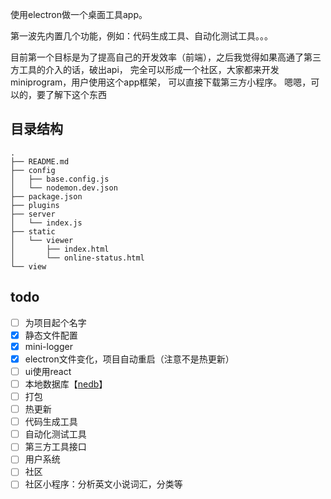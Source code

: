 使用electron做一个桌面工具app。

第一波先内置几个功能，例如：代码生成工具、自动化测试工具。。。


目前第一个目标是为了提高自己的开发效率（前端），之后我觉得如果高通了第三方工具的介入的话，破出api，
完全可以形成一个社区，大家都来开发miniprogram，用户使用这个app框架， 可以直接下载第三方小程序。
嗯嗯，可以的，要了解下这个东西

## 目录结构
```
.
├── README.md
├── config
│   ├── base.config.js
│   └── nodemon.dev.json
├── package.json
├── plugins
├── server
│   └── index.js
├── static
│   └── viewer
│       ├── index.html
│       └── online-status.html
└── view
```



## todo
* [ ] 为项目起个名字
* [x] 静态文件配置
* [x] mini-logger
* [x] electron文件变化，项目自动重启（注意不是热更新）
* [ ] ui使用react
* [ ] 本地数据库【[nedb](https://github.com/louischatriot/nedb)】
* [ ] 打包
* [ ] 热更新
* [ ] 代码生成工具
* [ ] 自动化测试工具
* [ ] 第三方工具接口
* [ ] 用户系统
* [ ] 社区
* [ ] 社区小程序：分析英文小说词汇，分类等
